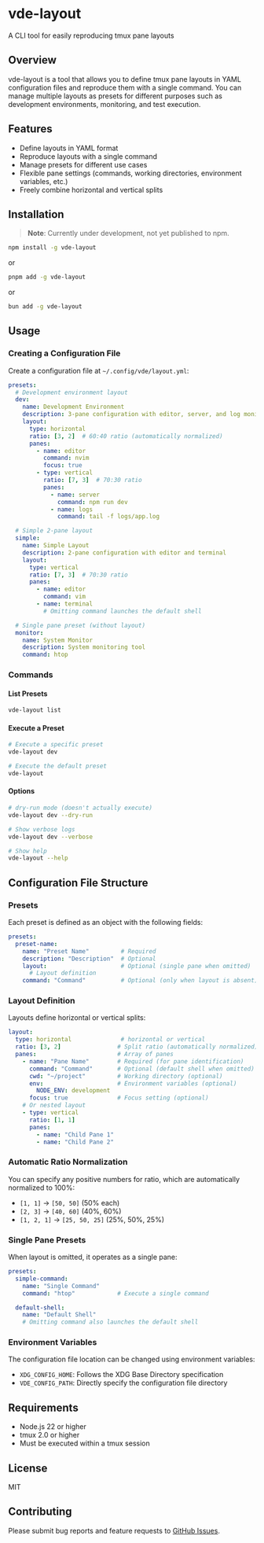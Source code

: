 # vde-layout

A CLI tool for easily reproducing tmux pane layouts

## Overview

vde-layout is a tool that allows you to define tmux pane layouts in YAML configuration files and reproduce them with a single command. You can manage multiple layouts as presets for different purposes such as development environments, monitoring, and test execution.

## Features

- Define layouts in YAML format
- Reproduce layouts with a single command
- Manage presets for different use cases
- Flexible pane settings (commands, working directories, environment variables, etc.)
- Freely combine horizontal and vertical splits

## Installation

> **Note**: Currently under development, not yet published to npm.

```bash
npm install -g vde-layout
```

or

```bash
pnpm add -g vde-layout
```

or

```bash
bun add -g vde-layout
```

## Usage

### Creating a Configuration File

Create a configuration file at `~/.config/vde/layout.yml`:

```yaml
presets:
  # Development environment layout
  dev:
    name: Development Environment
    description: 3-pane configuration with editor, server, and log monitoring
    layout:
      type: horizontal
      ratio: [3, 2]  # 60:40 ratio (automatically normalized)
      panes:
        - name: editor
          command: nvim
          focus: true
        - type: vertical
          ratio: [7, 3]  # 70:30 ratio
          panes:
            - name: server
              command: npm run dev
            - name: logs
              command: tail -f logs/app.log

  # Simple 2-pane layout
  simple:
    name: Simple Layout
    description: 2-pane configuration with editor and terminal
    layout:
      type: vertical
      ratio: [7, 3]  # 70:30 ratio
      panes:
        - name: editor
          command: vim
        - name: terminal
          # Omitting command launches the default shell

  # Single pane preset (without layout)
  monitor:
    name: System Monitor
    description: System monitoring tool
    command: htop
```

### Commands

#### List Presets

```bash
vde-layout list
```

#### Execute a Preset

```bash
# Execute a specific preset
vde-layout dev

# Execute the default preset
vde-layout
```

#### Options

```bash
# dry-run mode (doesn't actually execute)
vde-layout dev --dry-run

# Show verbose logs
vde-layout dev --verbose

# Show help
vde-layout --help
```

## Configuration File Structure

### Presets

Each preset is defined as an object with the following fields:

```yaml
presets:
  preset-name:
    name: "Preset Name"         # Required
    description: "Description"  # Optional
    layout:                     # Optional (single pane when omitted)
      # Layout definition
    command: "Command"          # Optional (only when layout is absent)
```

### Layout Definition

Layouts define horizontal or vertical splits:

```yaml
layout:
  type: horizontal              # horizontal or vertical
  ratio: [3, 2]                # Split ratio (automatically normalized)
  panes:                       # Array of panes
    - name: "Pane Name"        # Required (for pane identification)
      command: "Command"       # Optional (default shell when omitted)
      cwd: "~/project"         # Working directory (optional)
      env:                     # Environment variables (optional)
        NODE_ENV: development
      focus: true              # Focus setting (optional)
    # Or nested layout
    - type: vertical
      ratio: [1, 1]
      panes:
        - name: "Child Pane 1"
        - name: "Child Pane 2"
```

### Automatic Ratio Normalization

You can specify any positive numbers for ratio, which are automatically normalized to 100%:

- `[1, 1]` → `[50, 50]` (50% each)
- `[2, 3]` → `[40, 60]` (40%, 60%)
- `[1, 2, 1]` → `[25, 50, 25]` (25%, 50%, 25%)

### Single Pane Presets

When layout is omitted, it operates as a single pane:

```yaml
presets:
  simple-command:
    name: "Single Command"
    command: "htop"            # Execute a single command

  default-shell:
    name: "Default Shell"
    # Omitting command also launches the default shell
```

### Environment Variables

The configuration file location can be changed using environment variables:

- `XDG_CONFIG_HOME`: Follows the XDG Base Directory specification
- `VDE_CONFIG_PATH`: Directly specify the configuration file directory

## Requirements

- Node.js 22 or higher
- tmux 2.0 or higher
- Must be executed within a tmux session

## License

MIT

## Contributing

Please submit bug reports and feature requests to [GitHub Issues](https://github.com/yuki-yano/vde-layout/issues).
